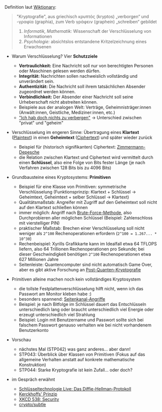 Definition laut [Wiktionary](https://de.wiktionary.org/w/index.php?title=Kryptografie&oldid=9657177):

> "Kryptografie", aus griechisch κρυπτός (kryptos) „verborgen“ und -γραφία (graphia), zum Verb γράφειν (graphein) „schreiben“ gebildet
>
> 1. _Informatik, Mathematik:_ Wissenschaft der Verschlüsselung von Informationen
> 2. _Psychologie:_ absichtslos entstandene Kritzelzeichnung eines Erwachsenen

- Warum Verschlüsselung? Vier **Schutzziele**
    - **Vertraulichkeit:** Eine Nachricht soll nur von berechtigten Personen oder Maschinen gelesen werden dürfen.
    - **Integrität:** Nachrichten sollen nachweislich vollständig und unverändert sein.
    - **Authentizität:** Die Nachricht soll ihrem tatsächlichen Absender zugeordnet werden können.
    - **Verbindlichkeit:** Der Absender einer Nachricht soll seine Urheberschaft nicht abstreiten können.
    - Beispiele aus der analogen Welt: Verträge, Geheimnisträger:innen (Anwält:innen, Geistliche, Mediziner:innen, etc.)
    - ["Ich hab doch nichts zu verbergen"](https://digitalcourage.de/nichts-zu-verbergen) -> Unterschied zwischen "privat" und "geheim"

- Verschlüsselung im engeren Sinne: Übertragung eines **Klartext** ([Plaintext](https://en.wikipedia.org/w/index.php?title=Plaintext&oldid=1147935435)) in einen **Geheimtext** ([Ciphertext](https://en.wikipedia.org/w/index.php?title=Plaintext&oldid=1147935435)) und später wieder zurück
    - Beispiel für (historisch signifikanten) Ciphertext: [Zimmermann-Depesche](https://de.wikipedia.org/w/index.php?title=Zimmermann-Depesche&oldid=232609215)
    - die Relation zwischen Klartext und Ciphertext wird vermittelt durch einen **Schlüssel**, also eine Folge von Bits fester Länge (je nach Verfahren zwischen 128 Bits bis zu 4096 Bits)

- Grundbausteine eines Kryptosystems: **Primitiven**
    - Beispiel für eine Klasse von Primitiven: symmetrische Verschlüsselung (Funktionsprinzip: Klartext + Schlüssel -> Geheimtext, Geheimtext + selber Schlüssel -> Klartext)
    - Qualitätsmaßstab: Angreifer mit Zugriff auf den Geheimtext soll nicht auf den Klartext schließen können
    - immer möglich: Angriff nach [Brute-Force-Methode](https://de.wikipedia.org/w/index.php?title=Brute-Force-Methode&oldid=230198355), also Durchprobieren aller möglichen Schlüssel (Beispiel: Zahlenschloss mit vierstelliger PIN)
    - praktischer Maßstab: Brechen einer Verschlüsselung soll nicht weniger als `2^100` Rechenoperationen erfordern (`2^100 = 1.267... * 10^30`)
    - Rechenbeispiel: Xyrills Grafikkarte kann im Idealfall etwa 64 TFLOPS liefern, also 64 Trillionen Rechenoperationen pro Sekunde; bei dieser Geschwindigkeit benötigen `2^100` Rechenoperationen etwa 627 Millionen Jahre
    - Seitenleiste: Quantencomputer sind nicht automatisch Game Over, aber es gibt aktive Forschung an [Post-Quanten-Kryptografie](https://de.wikipedia.org/w/index.php?title=Post-Quanten-Kryptographie&oldid=228540985)

- Primitiven alleine machen noch kein vollständiges Kryptosystem
    - die tollste Festplattenverschlüsselung hilft nicht, wenn ich das Passwort am Monitor kleben habe :)
    - besonders spannend: [Seitenkanal-Angriffe](https://de.wikipedia.org/w/index.php?title=Seitenkanalattacke&oldid=218845820)
    - Beispiel: je nach Bitfolge im Schlüssel dauert das Entschlüsseln unterschiedlich lang oder braucht unterschiedlich viel Energie oder erzeugt unterschiedlich viel Strahlung
    - Beispiel: Login mit Benutzername und Passwort sollte sich bei falschem Passwort genauso verhalten wie bei nicht vorhandenem Benutzerkonto

- Vorschau
    - nächstes Mal (STP042) was ganz anderes... aber dann!
    - STP043: Überblick über Klassen von Primitiven (Fokus auf das allgemeine Verhalten anstatt auf konkrete mathematische Konstruktion)
    - STP044: Starke Kryptografie ist kein Zufall... oder doch?

- im Gespräch erwähnt
    - [Schlüsseltechnologie Live: Das Diffie-Hellman-Protokoll](https://media.ccc.de/v/ds21-122-schlsseltechnologie-live-das-diffie-hellman-protokoll)
    - [Kerckhoffs' Prinzip](https://de.wikipedia.org/w/index.php?title=Kerckhoffs%E2%80%99_Prinzip&oldid=213145792)
    - [XKCD 538: Security](https://xkcd.com/538/)
    - [crypto/subtle](https://pkg.go.dev/crypto/subtle)

